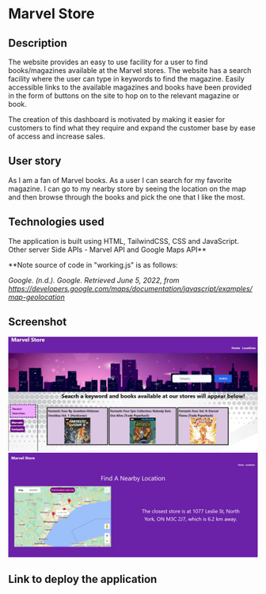 # Marvel Store

## Description

The website provides an easy to use facility for a user to find books/magazines available at the Marvel stores. The website has a search facility where the user can type in keywords to find the magazine.  Easily accessible links to the available magazines and books have been provided in the form of buttons on the site to hop on to the relevant magazine or book.

The creation of this dashboard is motivated by making it easier for customers to find what they require and expand the customer base by ease of access and increase sales.

## User story

 As I am a fan of Marvel books.  As a user I can search for my favorite magazine. I can go to my nearby store by seeing the location on the map and then browse through the books and pick the one that I like the most.


## Technologies used

The application is built using HTML, TailwindCSS, CSS and JavaScript. Other server Side APIs - Marvel API and Google Maps API**

**Note source of code in "working.js" is as follows:

 *Google. (n.d.). Google. Retrieved June 5, 2022, from https://developers.google.com/maps/documentation/javascript/examples/map-geolocation*


## Screenshot

![](pictures/MarvelStore.JPG)
![](pictures/locations.PNG)


## Link to deploy the application

